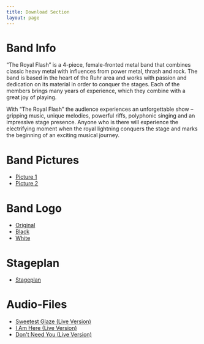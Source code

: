 ```yaml
---
title: Download Section
layout: page
---
```


# Band Info
“The Royal Flash” is a 4-piece, female-fronted metal band that combines classic heavy metal with influences from power metal, thrash and rock. The band is based in the heart of the Ruhr area and works with passion and dedication on its material in order to conquer the stages. Each of the members brings many years of experience, which they combine with a great joy of playing.
 
With “The Royal Flash” the audience experiences an unforgettable show – gripping music, unique melodies, powerful riffs, polyphonic singing and an impressive stage presence. Anyone who is there will experience the electrifying moment when the royal lightning conquers the stage and marks the beginning of an exciting musical journey.

# Band Pictures
* [Picture 1](assets/Media/TRF_Foto1.JPG)
* [Picture 2](assets/Media/TRF_Foto2.JPG)

# Band Logo
* [Original](assets/Media/TRF-Logo.png)
* [Black](assets/Media/TRF-Logo-schwarz.png)
* [White](assets/Media/TRF-Logo-weiss.png)

# Stageplan
*  [Stageplan](assets/Media/The%20Royal%20Flash%20-%20Stageplan.pdf)

# Audio-Files
*  [Sweetest Glaze (Live Version)](assets/Media/The%20Royal%20Flash%20-%20Sweetest%20Glaze%20(Live%20Version).mp3)
*  [I Am Here (Live Version)](assets/Media/The%20Royal%20Flash%20-%20I%20Am%20Here%20(Live%20Version).mp3)
*  [Don't Need You (Live Version)](assets/Media/The%20Royal%20Flash%20-%20Don't%20Need%20You%20(Live%20Version).mp3)